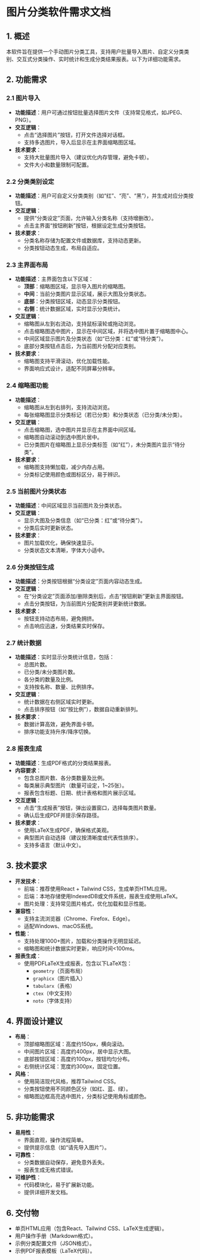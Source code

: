 # 图片分类软件需求文档

## 1. 概述
本软件旨在提供一个手动图片分类工具，支持用户批量导入图片、自定义分类类别、交互式分类操作、实时统计和生成分类结果报表。以下为详细功能需求。

## 2. 功能需求

### 2.1 图片导入
- **功能描述**：用户可通过按钮批量选择图片文件（支持常见格式，如JPEG、PNG）。
- **交互逻辑**：
  - 点击“选择图片”按钮，打开文件选择对话框。
  - 支持多选图片，导入后显示在主界面缩略图区域。
- **技术要求**：
  - 支持大批量图片导入（建议优化内存管理，避免卡顿）。
  - 文件大小和数量限制可配置。

### 2.2 分类类别设定
- **功能描述**：用户可自定义分类类别（如“红”、“亮”、“黑”），并生成对应分类按钮。
- **交互逻辑**：
  - 提供“分类设定”页面，允许输入分类名称（支持增删改）。
  - 点击主界面“按钮刷新”按钮，根据设定生成分类按钮。
- **技术要求**：
  - 分类名称存储为配置文件或数据库，支持动态更新。
  - 分类按钮动态生成，布局自适应。

### 2.3 主界面布局
- **功能描述**：主界面包含以下区域：
  - **顶部**：缩略图区域，显示导入图片的缩略图。
  - **中间**：当前分类图片显示区域，展示大图及分类状态。
  - **底部**：分类按钮区域，动态显示分类按钮。
  - **右侧**：统计数据区域，实时显示分类统计。
- **交互逻辑**：
  - 缩略图从左到右流动，支持鼠标滚轮或拖动浏览。
  - 点击缩略图选中图片，显示在中间区域，并将选中图片置于缩略图中心。
  - 中间区域显示图片及分类状态（如“已分类：红”或“待分类”）。
  - 底部分类按钮点击后，为当前图片分配对应类别。
- **技术要求**：
  - 缩略图支持平滑滚动，优化加载性能。
  - 界面响应式设计，适配不同屏幕分辨率。

### 2.4 缩略图功能
- **功能描述**：
  - 缩略图从左到右排列，支持流动浏览。
  - 每张缩略图显示分类标记（若已分类）和分类状态（已分类/未分类）。
- **交互逻辑**：
  - 点击缩略图，选中图片并显示在主界面中间区域。
  - 缩略图自动滚动到选中图片居中。
  - 已分类图片在缩略图上显示分类标签（如“红”），未分类图片显示“待分类”。
- **技术要求**：
  - 缩略图支持懒加载，减少内存占用。
  - 分类标记使用颜色或图标区分，易于辨识。

### 2.5 当前图片分类状态
- **功能描述**：中间区域显示当前图片及分类状态。
- **交互逻辑**：
  - 显示大图及分类信息（如“已分类：红”或“待分类”）。
  - 分类后实时更新状态。
- **技术要求**：
  - 图片加载优化，确保快速显示。
  - 分类状态文本清晰，字体大小适中。

### 2.6 分类按钮生成
- **功能描述**：分类按钮根据“分类设定”页面内容动态生成。
- **交互逻辑**：
  - 在“分类设定”页面添加/删除类别后，点击“按钮刷新”更新主界面按钮。
  - 点击分类按钮，为当前图片分配类别并更新统计数据。
- **技术要求**：
  - 按钮支持动态布局，避免拥挤。
  - 点击响应迅速，分类结果实时保存。

### 2.7 统计数据
- **功能描述**：实时显示分类统计信息，包括：
  - 总图片数。
  - 已分类/未分类图片数。
  - 各分类的数量及比例。
  - 支持按名称、数量、比例排序。
- **交互逻辑**：
  - 统计数据在右侧区域实时更新。
  - 点击排序按钮（如“按比例”），数据自动重新排列。
- **技术要求**：
  - 数据计算高效，避免界面卡顿。
  - 排序功能支持升序/降序切换。

### 2.8 报表生成
- **功能描述**：生成PDF格式的分类结果报表。
- **内容要求**：
  - 包含总图片数、各分类数量及比例。
  - 每类展示典型图片（数量可设定，1~25张）。
  - 报表包含标题、日期、统计表格和图片展示区域。
- **交互逻辑**：
  - 点击“生成报表”按钮，弹出设置窗口，选择每类图片数量。
  - 确认后生成PDF并提示保存路径。
- **技术要求**：
  - 使用LaTeX生成PDF，确保格式美观。
  - 典型图片自动选择（建议按清晰度或代表性排序）。
  - 支持多语言（默认中文）。

## 3. 技术要求
- **开发技术**：
  - 前端：推荐使用React + Tailwind CSS，生成单页HTML应用。
  - 后端：本地存储使用IndexedDB或文件系统，报表生成使用LaTeX。
  - 图片处理：支持常见图片格式，优化加载和显示性能。
- **兼容性**：
  - 支持主流浏览器（Chrome、Firefox、Edge）。
  - 适配Windows、macOS系统。
- **性能**：
  - 支持处理1000+图片，加载和分类操作无明显延迟。
  - 缩略图和统计数据实时更新，响应时间<100ms。
- **报表生成**：
  - 使用PDFLaTeX生成报表，包含以下LaTeX包：
    - `geometry`（页面布局）
    - `graphicx`（图片插入）
    - `tabularx`（表格）
    - `ctex`（中文支持）
    - `noto`（字体支持）

## 4. 界面设计建议
- **布局**：
  - 顶部缩略图区域：高度约150px，横向滚动。
  - 中间图片区域：高度约400px，居中显示大图。
  - 底部按钮区域：高度约100px，按钮均匀分布。
  - 右侧统计区域：宽度约300px，固定位置。
- **风格**：
  - 使用简洁现代风格，推荐Tailwind CSS。
  - 分类按钮使用不同颜色区分（如红、蓝、绿）。
  - 缩略图边框高亮选中图片，分类标记使用角标或颜色。

## 5. 非功能需求
- **易用性**：
  - 界面直观，操作流程简单。
  - 提供提示信息（如“请先导入图片”）。
- **可靠性**：
  - 分类数据自动保存，避免意外丢失。
  - 报表生成无格式错误。
- **可维护性**：
  - 代码模块化，易于扩展新功能。
  - 提供详细开发文档。

## 6. 交付物
- 单页HTML应用（包含React、Tailwind CSS、LaTeX生成逻辑）。
- 用户操作手册（Markdown格式）。
- 示例分类配置文件（JSON格式）。
- 示例PDF报表模板（LaTeX代码）。
